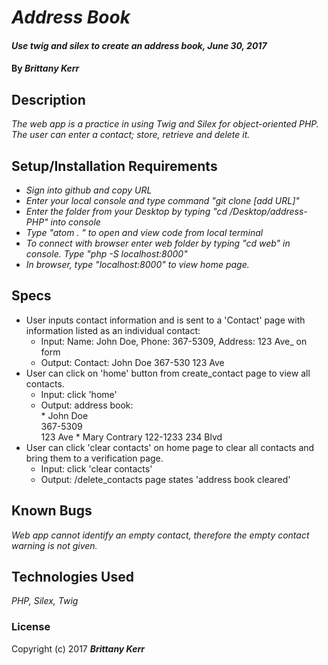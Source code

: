 # _Address Book_

#### _Use twig and silex to create an address book, June 30, 2017_

#### By _**Brittany Kerr**_

## Description

_The web app is a practice in using Twig and Silex for object-oriented PHP. The user can enter a contact; store, retrieve and delete it._

## Setup/Installation Requirements

* _Sign into github and copy URL_
* _Enter your local console and type command "git clone [add URL]"_
* _Enter the folder from your Desktop by typing "cd /Desktop/address-PHP" into console_
* _Type "atom . " to open and view code from local terminal_
* _To connect with browser enter web folder by typing "cd web" in console. Type "php -S localhost:8000"_
* _In browser, type "localhost:8000" to view home page._

## Specs

* User inputs contact information and is sent to a 'Contact' page with information listed as an individual contact:
    * Input: Name: John Doe, Phone: 367-5309, Address: 123 Ave_ on form
    * Output: Contact: John Doe 367-530 123 Ave
* User can click on 'home' button from create_contact page to view all contacts.
    * Input: click 'home'
    * Output:   address book:   
            * John Doe   
            367-5309  
            123 Ave
            * Mary Contrary
            122-1233
            234 Blvd
* User can click 'clear contacts' on home page to clear all contacts and bring them to a verification page.
    * Input: click 'clear contacts'
    * Output: /delete_contacts page states 'address book cleared'

## Known Bugs

_Web app cannot identify an empty contact, therefore the empty contact warning is not given._

## Technologies Used

_PHP, Silex, Twig_

### License


Copyright (c) 2017 **_Brittany Kerr_**

